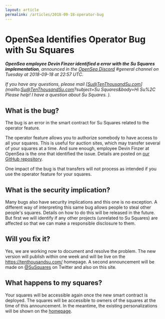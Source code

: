```yaml
---
layout: article
permalink: /articles/2018-09-18-operator-bug
---
```


# OpenSea Identifies Operator Bug with Su Squares

***OpenSea employee Devin Finzer identified a error with the Su Squares implementation**, announced in the [OpenSea Discord](https://discord.gg/ga8EJbv) #general channel on Tuesday at 2018-09-18 at 22:57 UTC.*

*If you have any questions, please mail [Su@TenThousandSu.com](mailto:Su@TenThousandSu.com?subject=Su Squares&body=Hi Su%2C Please help! I have a question about Su Squares. ).*

## What is the bug?

The bug is an error in the smart contract for Su Squares related to the operator feature.

The operator feature allows you to authorize somebody to have access to all your squares. This is useful for auction sites, which may transfer several of your squares at a time. And sure enough, employee Devin Finzer at OpenSea is the one that identified the issue. Details are posted on [our GitHub repository](https://github.com/fulldecent/su-squares-bounty/issues/10).

One impact of the bug is that transfers will not process as intended if you use the operator feature for your squares.

## What is the security implication?

Many bugs also have security implications and this one is no exception. A different way of interpreting this same bug allows people to steal other people's squares. Details on how to do this will be released in the future. But first we will identify if any other projects (unrelated to Su Squares) are affected so that we can make a responsible disclosure to them.

## Will you fix it?

Yes, we are working now to document and resolve the problem. The new version will publish within one week and will be live on the https://tenthousandsu.com/ homepage. A second announcement will be made on [@SuSquares](http://twitter.com/SuSquares) on Twitter and also on this site.

## What happens to my squares?

Your squares will be accessible again once the new smart contract is deployed. The squares will be accessible to owners of the squares at the time of this announcement. In the meantime, the existing personalizations will be shown on the [homepage](https://tenthousandsu.com/).